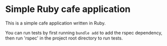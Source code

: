 # Simple Ruby cafe application

This is a simple cafe application written in Ruby.

You can run tests by first running `bundle add` to add the rspec dependency, then run 'rspec' in the project root directory to run tests.
